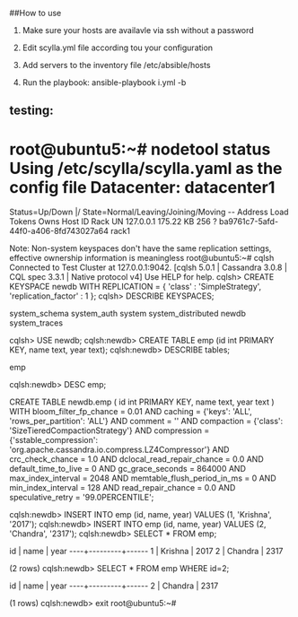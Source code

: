 ##How to use

1. Make sure your hosts are availavle via ssh without a password

2. Edit scylla.yml file according tou your configuration

3. Add servers to the inventory file /etc/absible/hosts

4. Run the playbook: ansible-playbook i.yml -b


 ## testing:
root@ubuntu5:~# nodetool status
Using /etc/scylla/scylla.yaml as the config file
Datacenter: datacenter1
=======================
Status=Up/Down
|/ State=Normal/Leaving/Joining/Moving
--  Address    Load       Tokens       Owns    Host ID                               Rack
UN  127.0.0.1  175.22 KB  256          ?       ba9761c7-5afd-44f0-a406-8fd743027a64  rack1

Note: Non-system keyspaces don't have the same replication settings, effective ownership information is meaningless
root@ubuntu5:~# cqlsh
Connected to Test Cluster at 127.0.0.1:9042.
[cqlsh 5.0.1 | Cassandra 3.0.8 | CQL spec 3.3.1 | Native protocol v4]
Use HELP for help.
cqlsh> CREATE KEYSPACE newdb WITH REPLICATION = { 'class' : 'SimpleStrategy', 'replication_factor' : 1 };
cqlsh> DESCRIBE KEYSPACES;

system_schema  system_auth  system  system_distributed  newdb  system_traces

cqlsh> USE newdb;
cqlsh:newdb> CREATE TABLE emp (id int PRIMARY KEY, name text, year text);
cqlsh:newdb> DESCRIBE tables;

emp

cqlsh:newdb> DESC emp;

CREATE TABLE newdb.emp (
    id int PRIMARY KEY,
    name text,
    year text
) WITH bloom_filter_fp_chance = 0.01
    AND caching = {'keys': 'ALL', 'rows_per_partition': 'ALL'}
    AND comment = ''
    AND compaction = {'class': 'SizeTieredCompactionStrategy'}
    AND compression = {'sstable_compression': 'org.apache.cassandra.io.compress.LZ4Compressor'}
    AND crc_check_chance = 1.0
    AND dclocal_read_repair_chance = 0.0
    AND default_time_to_live = 0
    AND gc_grace_seconds = 864000
    AND max_index_interval = 2048
    AND memtable_flush_period_in_ms = 0
    AND min_index_interval = 128
    AND read_repair_chance = 0.0
    AND speculative_retry = '99.0PERCENTILE';

cqlsh:newdb> INSERT INTO emp (id, name, year) VALUES (1, 'Krishna', '2017');
cqlsh:newdb> INSERT INTO emp (id, name, year) VALUES (2, 'Chandra', '2317');
cqlsh:newdb> SELECT * FROM emp;

 id | name    | year
----+---------+------
  1 | Krishna | 2017
  2 | Chandra | 2317

(2 rows)
cqlsh:newdb> SELECT * FROM emp WHERE id=2;

 id | name    | year
----+---------+------
  2 | Chandra | 2317

(1 rows)
cqlsh:newdb> exit
root@ubuntu5:~#
